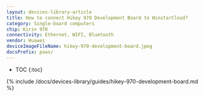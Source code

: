 ```yaml
---
layout: devices-library-article
title: How to connect Hikey 970 Development Board to WinstarCloud?
category: Single-board computers
chip: Kirin 970
connectivity: Ethernet, WIFI, Bluetooth
vendor: Huawei
deviceImageFileName: hikey-970-development-board.jpeg
docsPrefix: paas/
---
```



* TOC
{:toc}

{% include /docs/devices-library/guides/hikey-970-development-board.md %}